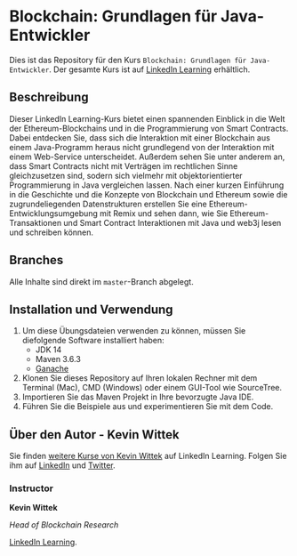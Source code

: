 # Blockchain: Grundlagen für Java-Entwickler
Dies ist das Repository für den Kurs `Blockchain: Grundlagen für Java-Entwickler`. Der gesamte Kurs ist auf [LinkedIn Learning](https://www.linkedin.com/learning/blockchain-grundlagen-fur-java-entwickler) erhältlich.

## Beschreibung
Dieser LinkedIn Learning-Kurs bietet einen spannenden Einblick in die Welt der Ethereum-Blockchains und in die Programmierung von Smart Contracts. Dabei entdecken Sie, dass sich die Interaktion mit einer Blockchain aus einem Java-Programm heraus nicht grundlegend von der Interaktion mit einem Web-Service unterscheidet. Außerdem sehen Sie unter anderem an, dass Smart Contracts nicht mit Verträgen im rechtlichen Sinne gleichzusetzen sind, sodern sich vielmehr mit objektorientierter Programmierung in Java vergleichen lassen. Nach einer kurzen Einführung in die Geschichte und die Konzepte von Blockchain und Ethereum sowie die zugrundeliegenden Datenstrukturen erstellen Sie eine Ethereum-Entwicklungsumgebung mit Remix und sehen dann, wie Sie Ethereum-Transaktionen und Smart Contract Interaktionen mit Java und web3j lesen und schreiben können.

## Branches
Alle Inhalte sind direkt im `master`-Branch abgelegt.

## Installation und Verwendung
1. Um diese Übungsdateien verwenden zu können, müssen Sie diefolgende Software installiert haben:
	- JDK 14
	- Maven 3.6.3
	- [Ganache](https://www.trufflesuite.com/ganache)
2. Klonen Sie dieses Repository auf Ihren lokalen Rechner mit dem Terminal (Mac), CMD (Windows) oder einem GUI-Tool wie SourceTree.
3. Importieren Sie das Maven Projekt in Ihre bevorzugte Java IDE.
4. Führen Sie die Beispiele aus und experimentieren Sie mit dem Code.

## Über den Autor - Kevin Wittek
Sie finden [weitere Kurse von Kevin Wittek](https://www.linkedin.com/learning/instructors/kevin-wittek) auf LinkedIn Learning. Folgen Sie ihm auf [LinkedIn](https://www.linkedin.com/in/kevin-wittek?trk=lil_instructor) und [Twitter](https://twitter.com/kiview). 

### Instructor

**Kevin Wittek**

_Head of Blockchain Research_

[LinkedIn Learning](https://www.linkedin.com/learning/instructors/kevin-wittek).
